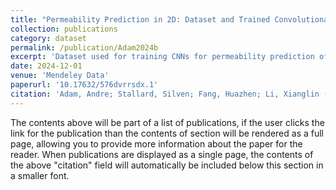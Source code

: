 ```yaml
---
title: "Permeability Prediction in 2D: Dataset and Trained Convolutional Neural Networks"
collection: publications
category: dataset
permalink: /publication/Adam2024b
excerpt: 'Dataset used for training CNNs for permeability prediction of 2D images. Trained CNN models are included.'
date: 2024-12-01
venue: 'Mendeley Data'
paperurl: '10.17632/576dvrrsdx.1'
citation: 'Adam, Andre; Stallard, Silven; Fang, Huazhen; Li, Xianglin (2024), “Permeability Prediction in 2D: Dataset and Trained Convolutional Neural Networks”, Mendeley Data, V1, doi: 10.17632/576dvrrsdx.1'
---
```


The contents above will be part of a list of publications, if the user clicks the link for the publication than the contents of section will be rendered as a full page, allowing you to provide more information about the paper for the reader. When publications are displayed as a single page, the contents of the above "citation" field will automatically be included below this section in a smaller font.